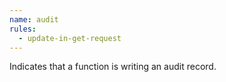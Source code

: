 ```yaml
---
name: audit
rules:
  - update-in-get-request
---
```


Indicates that a function is writing an audit record.
